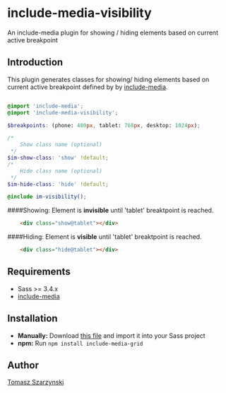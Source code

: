 # include-media-visibility
An include-media plugin for showing / hiding elements based on current active breakpoint

## Introduction
This plugin generates classes for showing/ hiding elements based on current active breakpoint defined by by [include-media](https://github.com/eduardoboucas/include-media).

```scss

@import 'include-media';
@import 'include-media-visibility';

$breakpoints: (phone: 480px, tablet: 768px, desktop: 1024px);

/*
    Show class name (optional)
 */
$im-show-class: 'show' !default;
/*
    Hide class name (optional)
 */
$im-hide-class: 'hide' !default;

@include im-visibility();
```

####Showing:
Element is **invisible** until 'tablet' breaktpoint is reached.
```html
    <div class="show@tablet"></div>
```

####Hiding:
Element is **visible** until 'tablet' breaktpoint is reached.
```html
    <div class="hide@tablet"></div>
```



## Requirements
* Sass >= 3.4.x
* [include-media](https://github.com/eduardoboucas/include-media)

## Installation
- **Manually:** Download [this file](https://raw.githubusercontent.com/tszarzynski/include-media-grid/master/_include-media-grid.scss) and import it into your Sass project
- **npm:** Run `npm install include-media-grid`

## Author
[Tomasz Szarzynski](http://tmasz.com)
